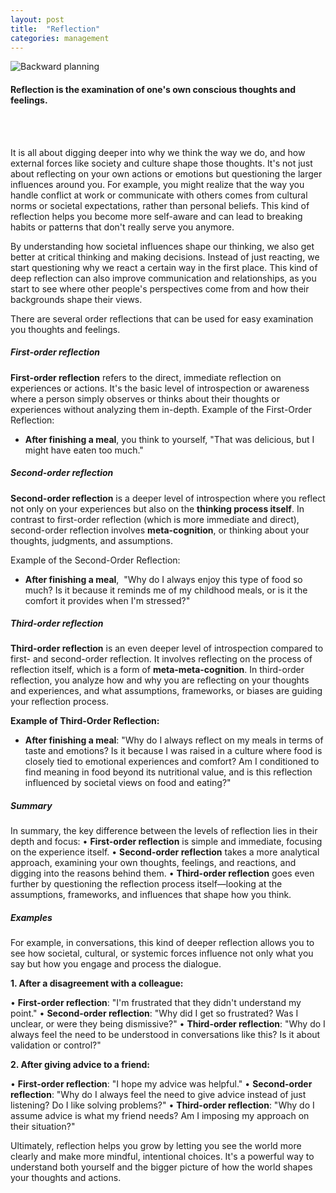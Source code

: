 ```yaml
---
layout: post
title:  "Reflection"
categories: management
---
```


![Backward planning](/assets/reflection.png)

#### Reflection is the examination of one's own conscious thoughts and feelings.
<br><br/>

It is all about digging deeper into why we think the way we do, and how external forces like society and culture shape those thoughts. It's not just about reflecting on your own actions or emotions but questioning the larger influences around you. For example, you might realize that the way you handle conflict at work or communicate with others comes from cultural norms or societal expectations, rather than personal beliefs. This kind of reflection helps you become more self-aware and can lead to breaking habits or patterns that don't really serve you anymore.

By understanding how societal influences shape our thinking, we also get better at critical thinking and making decisions. Instead of just reacting, we start questioning why we react a certain way in the first place. This kind of deep reflection can also improve communication and relationships, as you start to see where other people's perspectives come from and how their backgrounds shape their views.

There are several order reflections that can be used for easy examination you thoughts and feelings.

##### First-order reflection
**First-order reflection** refers to the direct, immediate reflection on experiences or actions. It's the basic level of introspection or awareness where a person simply observes or thinks about their thoughts or experiences without analyzing them in-depth.
Example of the First-Order Reflection:
- **After finishing a meal**, you think to yourself, "That was delicious, but I might have eaten too much."

##### Second-order reflection
**Second-order reflection** is a deeper level of introspection where you reflect not only on your experiences but also on the **thinking process itself**. In contrast to first-order reflection (which is more immediate and direct), second-order reflection involves **meta-cognition**, or thinking about your thoughts, judgments, and assumptions.

Example of the Second-Order Reflection:
- **After finishing a meal**,  "Why do I always enjoy this type of food so much? Is it because it reminds me of my childhood meals, or is it the comfort it provides when I'm stressed?"

##### Third-order reflection
**Third-order reflection** is an even deeper level of introspection compared to first- and second-order reflection. It involves reflecting on the process of reflection itself, which is a form of **meta-meta-cognition**. In third-order reflection, you analyze how and why you are reflecting on your thoughts and experiences, and what assumptions, frameworks, or biases are guiding your reflection process.

**Example of Third-Order Reflection:**
- **After finishing a meal**: "Why do I always reflect on my meals in terms of taste and emotions? Is it because I was raised in a culture where food is closely tied to emotional experiences and comfort? Am I conditioned to find meaning in food beyond its nutritional value, and is this reflection influenced by societal views on food and eating?"

##### Summary
In summary, the key difference between the levels of reflection lies in their depth and focus:
• **First-order reflection** is simple and immediate, focusing on the experience itself.
• **Second-order reflection** takes a more analytical approach, examining your own thoughts, feelings, and reactions, and digging into the reasons behind them.
• **Third-order reflection** goes even further by questioning the reflection process itself—looking at the assumptions, frameworks, and influences that shape how you think.

##### Examples
For example, in conversations, this kind of deeper reflection allows you to see how societal, cultural, or systemic forces influence not only what you say but how you engage and process the dialogue.

**1. After a disagreement with a colleague:**

• **First-order reflection**: "I'm frustrated that they didn't understand my point."
• **Second-order reflection**: "Why did I get so frustrated? Was I unclear, or were they being dismissive?"
• **Third-order reflection**: "Why do I always feel the need to be understood in conversations like this? Is it about validation or control?"

**2. After giving advice to a friend:**

• **First-order reflection**: "I hope my advice was helpful."
• **Second-order reflection**: "Why do I always feel the need to give advice instead of just listening? Do I like solving problems?"
• **Third-order reflection**: "Why do I assume advice is what my friend needs? Am I imposing my approach on their situation?"

Ultimately, reflection helps you grow by letting you see the world more clearly and make more mindful, intentional choices. It's a powerful way to understand both yourself and the bigger picture of how the world shapes your thoughts and actions.